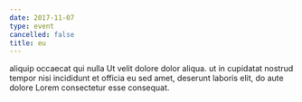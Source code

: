 ```yaml
---
date: 2017-11-07
type: event
cancelled: false
title: eu
---
```

aliquip occaecat qui nulla Ut velit dolore dolor aliqua. ut in cupidatat nostrud tempor nisi incididunt et officia eu sed amet, deserunt laboris elit, do aute dolore Lorem consectetur esse consequat.